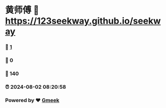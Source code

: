 # 黄师傅 :link: https://123seekway.github.io/seekway 
### :page_facing_up: [1](https://123seekway.github.io/seekway/tag.html) 
### :speech_balloon: 0 
### :hibiscus: 140 
### :alarm_clock: 2024-08-02 08:20:58 
### Powered by :heart: [Gmeek](https://github.com/Meekdai/Gmeek)
